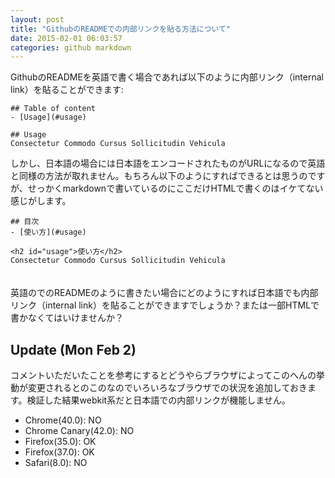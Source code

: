 ```yaml
---
layout: post
title: "GithubのREADMEでの内部リンクを貼る方法について"
date: 2015-02-01 06:03:57
categories: github markdown
---
```

<p>GithubのREADMEを英語で書く場合であれば以下のように内部リンク（internal link）を貼ることができます:</p>

<pre><code>## Table of content
- [Usage](#usage)

## Usage 
Consectetur Commodo Cursus Sollicitudin Vehicula
</code></pre>

<p>しかし、日本語の場合には日本語をエンコードされたものがURLになるので英語と同様の方法が取れません。もちろん以下のようにすればできるとは思うのですが、せっかくmarkdownで書いているのにここだけHTMLで書くのはイケてない感じがします。</p>

<pre><code>## 目次
- [使い方](#usage)

&lt;h2 id="usage"&gt;使い方&lt;/h2&gt;
Consectetur Commodo Cursus Sollicitudin Vehicula
</code></pre>

<p>　　<br>
英語のでのREADMEのように書きたい場合にどのようにすれば日本語でも内部リンク（internal link）を貼ることができますでしょうか？または一部HTMLで書かなくてはいけませんか？</p>

<h2>Update (Mon Feb 2)</h2>

<p>コメントいただいたことを参考にするとどうやらブラウザによってこのへんの挙動が変更されるとのこのなのでいろいろなブラウザでの状況を追加しておきます。検証した結果webkit系だと日本語での内部リンクが機能しません。</p>

<ul>
<li>Chrome(40.0): NO</li>
<li>Chrome Canary(42.0): NO</li>
<li>Firefox(35.0): OK</li>
<li>Firefox(37.0): OK</li>
<li>Safari(8.0): NO</li>
</ul>

